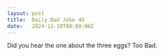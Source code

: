 ```yaml
---
layout: post
title:  Daily Dad Joke 4U
date:   2024-12-10T00:00:00Z
---
```

Did you hear the one about the three eggs? Too Bad.
